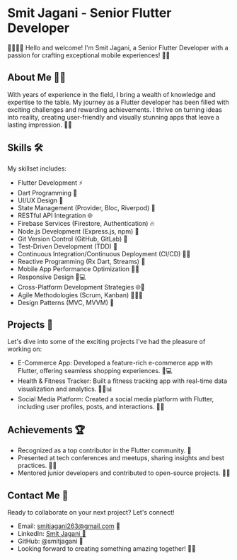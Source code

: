 # Smit Jagani - Senior Flutter Developer
👨‍💻🌟🚀 Hello and welcome! I'm Smit Jagani, a Senior Flutter Developer with a passion for crafting exceptional mobile experiences! 📱💡

## About Me 🙋‍♂️
With years of experience in the field, I bring a wealth of knowledge and expertise to the table. My journey as a Flutter developer has been filled with exciting challenges and rewarding achievements. I thrive on turning ideas into reality, creating user-friendly and visually stunning apps that leave a lasting impression. 💪🎨

## Skills 🛠️
My skillset includes:

- Flutter Development ⚡
- Dart Programming 🎯
- UI/UX Design 🎨
- State Management (Provider, Bloc, Riverpod) 🔗
- RESTful API Integration 🌐
- Firebase Services (Firestore, Authentication) 🔥
- Node.js Development (Express.js, npm) 🚀
- Git Version Control (GitHub, GitLab) 🔄
- Test-Driven Development (TDD) 🧪
- Continuous Integration/Continuous Deployment (CI/CD) 🔄🚀
- Reactive Programming (Rx Dart, Streams) 🔄
- Mobile App Performance Optimization 🚀💨
- Responsive Design 📱💻
- Cross-Platform Development Strategies 🌐📱
- Agile Methodologies (Scrum, Kanban) 🏃‍♂️🔄
- Design Patterns (MVC, MVVM) 📐

## Projects 🚀
Let's dive into some of the exciting projects I've had the pleasure of working on:

- E-Commerce App: Developed a feature-rich e-commerce app with Flutter, offering seamless shopping experiences. 🛒💻
- Health & Fitness Tracker: Built a fitness tracking app with real-time data visualization and analytics. 🏋️‍♂️📊
- Social Media Platform: Created a social media platform with Flutter, including user profiles, posts, and interactions. 📱🌐

## Achievements 🏆
- Recognized as a top contributor in the Flutter community. 👑
- Presented at tech conferences and meetups, sharing insights and best practices. 🎤✨
- Mentored junior developers and contributed to open-source projects. 🌟🤝

## Contact Me 📧
Ready to collaborate on your next project? Let's connect!

- Email: smitjagani263@gmail.com 📩
- LinkedIn: [Smit Jagani 🔗](https://www.linkedin.com/in/smitjagani)
- GitHub: @smitjagani 🐙
- Looking forward to creating something amazing together! 🚀🌟

